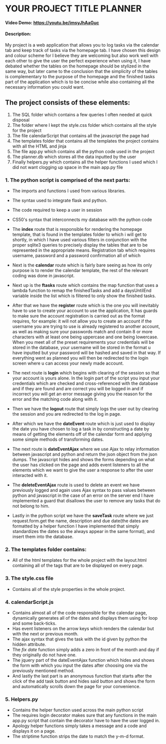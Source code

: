 # YOUR PROJECT TITLE PLANNER
#### Video Demo:  https://youtu.be/imsyJhAaGuc
#### Description:  

My project is a web application that allows you to log tasks via the calendar tab and keep track of tasks via the homepage tab. I have chosen this design and colour scheme for I believe they are welcoming but also work well with each other to give the user the perfect experience when using it, I have debated whether the tables on the homepage should be stylized in the same way, but later came to the conclusion that the simplicity of the tables is complementary to the purpose of the homepage and the finished tasks part of the application which is to be concise while also containing all the necessary information you could want.

## The project consists of these elements:

   1. The SQL folder which contains a few queries I often needed at quick disposal
   2. The folder where I kept the style.css folder which contains all the style for the project
   3. The file calendarScript that contains all the javascript the page had
   4. The templates folder that contains all the templates the project contains with all the HTML and jinja
   5. The file app.py which contains all the python code used in the project
   6. The planner.db which stores all the data inputted by the user
   7. Finally helpers.py which contains all the helper functions I used which I did not want clogging up space in the main app.py file

### 1. The python script is comprised of the next parts:

 - The imports and functions I used from various libraries.
 - The syntax used to integrate flask and python.
 - The code required to keep a user in session
 - CS50's syntax that interconnects my database with the python code 
 - The **index** route that is responsible for rendering the homepage template, that is found in the templates folder to which i will get to shortly, in which I have used various filters in conjunction with the proper sqlite3 queries to precisely display the tables that are to be represented in the appropriate means.
 Registration tab which requires username, password and a password confirmation all of which
 - Next is the **calendar** route which is fairly bare seeing as how its only purpose is to render the calendar template, the rest of the relevant coding was done in javascript.
 - Next up is the **ftasks** route which contains the map function that uses a lambda function to remap the finishedTasks and add a daysUntilEnd variable inside the list which is filtered to only show the finished tasks.
 - After that we have the **register** route which is the one you will inevitably have to use to create your account to use the application, It has guards to make sure the account registration is carried out as the format requires, for example: it will not allow you to create an account if the username you are trying to use is already registered to another account, as well as making sure your passwords match and contain 8 or more characters with at least one being uppercase and one being lowercase. When you meet all of the preset requirements your credentials will be stored in the database, your username will be stored in the format u have inputted but your password will be hashed and saved in that way. If everything went as planned you will then be redirected to the login screen where u can access your newly made account.
 - The next route is **login** which begins with clearing of the session so that your account is yours alone. In the login part of the script you input your credentials which are checked and cross-referenced with the database and if they are found and are correct you will be logged in and if incorrect you will get an error message giving you the reason for the error and the matching code along with it.


 - Then we have the **logout** route that simply logs the user out by clearing the session and you are redirected to the log in page.
 - After which we have the **dateEvent** route which is just used to display the date you have chosen to log a task in by constructing a date by means of getting the elements off of the calendar form and applying some simple methods of transforming dates.
 - The next route is **dateEventAjax** where we use Ajax to relay information between javascript and python and return the json object from the json dumps. The javascript hides and shows the forms depending on what the user has clicked on the page and adds event listeners to all the elements which we want to give the user a response to after the user interacted with it. 
 - The **deleteEventAjax** route is used to delete an event we have previously logged and again uses Ajax syntax to pass values between python and javascript in the case of an error on the server end I have implemented a guard that disallows the user to remove any tasks that do not belong to him.
 - Lastly in the python script we have the **saveTask** route where we just request.form.get the name, description and due date(the dates are formatted by a helper function I have implemented that simply standardizes the dates so the always appear in the same format), and insert them into the database.

### 2. The templates folder contains: 
   - All of the html templates for the whole project with the layout.html containing all of the tags that are to be displayed on every page. 
  
### 3. The style.css file 
- Contains all of the style properties in the whole project.

### 4. calendarScript.js
- Contains almost all of the code responsible for the calendar page, dynamically generates all of the dates and displays them using for loop and some back-ticks.
- Has event listeners on the arrow keys which renders the calendar but with the next or previous month.
- The ajax syntax that gives the task with the id given by python the hidden attribute.
- The *fix date* function simply adds a zero in front of the month and day if they originally do not have one.
- The jquery part of the dateEventAjax function which hides and shows the form with which you input the dates after choosing one via the previously mentioned method.
- And lastly the last part is an anonymous function that starts after the click of the add task button and hides said button and shows the form and automatically scrolls down the page for your convenience.

### 5. Helpers.py
- Contains the helper function used across the main python script
- The requires login decorator makes sure that any functions in the main app.py script that contain the decorator have to have the user logged in. 
- Apology helper functions simply takes a message and a code and displays it on a page.
- The striptime function strips the date to match the y-m-d format.
